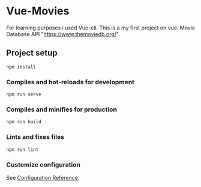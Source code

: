 # Vue-Movies

For learning purposes i used Vue-cli.
This is a my first project on vue.
Movie Database API "https://www.themoviedb.org/".

## Project setup
```
npm install
```

### Compiles and hot-reloads for development
```
npm run serve
```

### Compiles and minifies for production
```
npm run build
```

### Lints and fixes files
```
npm run lint
```

### Customize configuration
See [Configuration Reference](https://cli.vuejs.org/config/).
